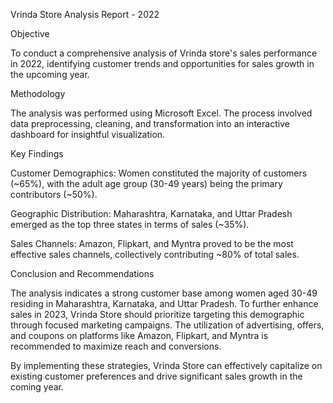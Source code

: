 Vrinda Store Analysis Report - 2022

Objective

To conduct a comprehensive analysis of Vrinda store's sales performance in 2022, identifying customer trends and opportunities for sales growth in the upcoming year.

Methodology

The analysis was performed using Microsoft Excel. The process involved data preprocessing, cleaning, and transformation into an interactive dashboard for insightful visualization.

Key Findings

Customer Demographics: Women constituted the majority of customers (~65%), with the adult age group (30-49 years) being the primary contributors (~50%).

Geographic Distribution: Maharashtra, Karnataka, and Uttar Pradesh emerged as the top three states in terms of sales (~35%).

Sales Channels: Amazon, Flipkart, and Myntra proved to be the most effective sales channels, collectively contributing ~80% of total sales.

Conclusion and Recommendations

The analysis indicates a strong customer base among women aged 30-49 residing in Maharashtra, Karnataka, and Uttar Pradesh. To further enhance sales in 2023, Vrinda Store should prioritize targeting this demographic through focused marketing campaigns. The utilization of advertising, offers, and coupons on platforms like Amazon, Flipkart, and Myntra is recommended to maximize reach and conversions.

By implementing these strategies, Vrinda Store can effectively capitalize on existing customer preferences and drive significant sales growth in the coming year.
